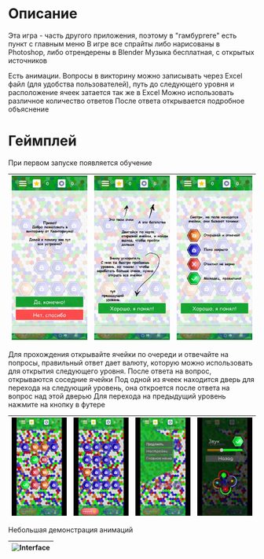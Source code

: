 # Описание
Эта игра - часть другого приложения, поэтому в "гамбургеге" есть пункт с главным меню 
В игре все спрайты либо нарисованы в Photoshop, либо отрендерены в Blender
Музыка бесплатная, с открытых источников

Есть анимации.
Вопросы в викторину можно записывать через Excel файл (для удобства пользователей), путь до следующего уровня и расположение ячеек затается так же в Excel
Можно использовать различное количество ответов
После ответа открывается подробное объяснение

# Геймплей
При первом запуске появляется обучение

| <img alt="How to play" src="Demo/1.jpg" width="200" /> | <img alt="How to play" src="Demo/2.jpg" width="200" /> | <img alt="How to play" src="Demo/3.jpg" width="200" /> |
|--------------------------------------------------------|--------------------------------------------------------|--------------------------------------------------------|

Для прохождения открывайте ячейки по очереди и отвечайте на попросы, правильный ответ дает валюту, которую можно использовать для открытия следующего уровня.
После ответа на вопрос, открываются соседние ячейки
Под одной из ячеек находится дверь для перехода на следующий уровень, она откроется после ответа на вопрос над этой дверью
Для перехода на предыдущий уровень нажмите на кнопку в футере

| <img alt="Interface" src="Demo/11.jpg" width="200" /> | <img alt="Interface" src="Demo/22.jpg" width="200" /> | <img alt="Interface" src="Demo/33.jpg" width="200" /> | <img alt="Interface" src="Demo/44.jpg" width="200" /> |
|-------------------------------------------------------|-------------------------------------------------------|-------------------------------------------------------|-------------------------------------------------------|

Небольшая демонстрация анимаций

| <img alt="Interface" src="Demo/demo.gif" width="200" /> |
|---------------------------------------------------------|